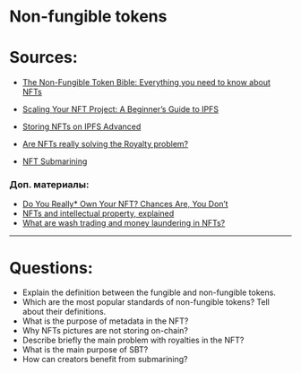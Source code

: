 # Non-fungible tokens

# Sources:

* [The Non-Fungible Token Bible: Everything you need to know about NFTs](https://opensea.io/blog/guides/non-fungible-tokens/)

* [Scaling Your NFT Project: A Beginner’s Guide to IPFS](https://www.bueno.art/blog/pinata-ipfs-guide)

* [Storing NFTs on IPFS Advanced](https://blog.ipfs.tech/2021-04-05-storing-nfts-on-ipfs/) 

* [Are NFTs really solving the Royalty problem?](https://medium.com/@neavra/are-nfts-really-solving-the-royalty-problem-75e341310e4d)

* [NFT Submarining](https://www.pinata.cloud/blog/introducing-submarining-what-it-is-why-you-need-it)

### Доп. материалы:
* [Do You Really* Own Your NFT? Chances Are, You Don’t](https://thedefiant.io/mob-short-squeeze-has-traders-reminiscing-gme-days)
* [NFTs and intellectual property, explained](https://cointelegraph.com/explained/nfts-and-intellectual-property-explained)
* [What are wash trading and money laundering in NFTs?](https://cointelegraph.com/explained/what-are-wash-trading-and-money-laundering-in-nfts)


---

# Questions:

* Explain the definition between the fungible and non-fungible tokens.
* Which are the most popular standards of non-fungible tokens? Tell about their definitions. 
* What is the purpose of metadata in the NFT?
* Why NFTs pictures are not storing on-chain? 
* Describe briefly the main problem with royalties in the NFT?
* What is the main purpose of SBT? 
* How can creators benefit from submarining?
